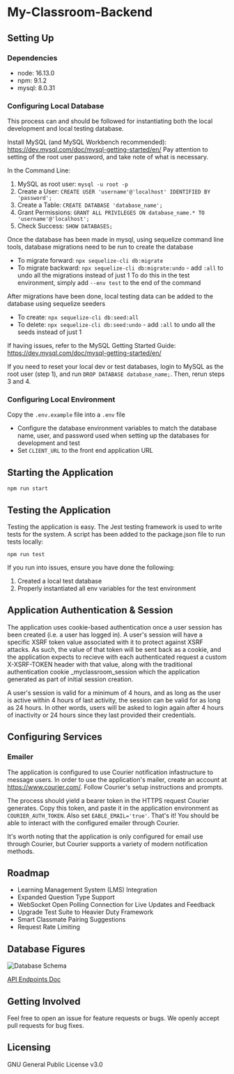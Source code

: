 # My-Classroom-Backend

## Setting Up

### Dependencies

- node: 16.13.0
- npm: 9.1.2
- mysql: 8.0.31

### Configuring Local Database

This process can and should be followed for instantiating both the local development and local testing database.

Install MySQL (and MySQL Workbench recommended): https://dev.mysql.com/doc/mysql-getting-started/en/
Pay attention to setting of the root user password, and take note of what is necessary.

In the Command Line:
1. MySQL as root user: `mysql -u root -p`
2. Create a User: `CREATE USER 'username'@'localhost' IDENTIFIED BY 'password';`
3. Create a Table: `CREATE DATABASE 'database_name';`
4. Grant Permissions: `GRANT ALL PRIVILEGES ON database_name.* TO 'username'@'localhost';`
5. Check Success: `SHOW DATABASES;`

Once the database has been made in mysql, using sequelize command line tools, database migrations need to be run to create the database
- To migrate forward: `npx sequelize-cli db:migrate`
- To migrate backward: `npx sequelize-cli db:migrate:undo` - add `:all` to undo all the migrations instead of just 1
To do this in the test environment, simply add `--env test` to the end of the command

After migrations have been done, local testing data can be added to the database using sequelize seeders
- To create: `npx sequelize-cli db:seed:all`
- To delete: `npx sequelize-cli db:seed:undo` - add `:all` to undo all the seeds instead of just 1

If having issues, refer to the MySQL Getting Started Guide: https://dev.mysql.com/doc/mysql-getting-started/en/

If you need to reset your local dev or test databases, login to MySQL as the root user (step 1), and run `DROP DATABASE database_name;`. Then, rerun steps 3 and 4. 

### Configuring Local Environment

Copy the `.env.example` file into a `.env` file

- Configure the database environment variables to match the database name, user, and password used when setting up the databases for development and test
- Set `CLIENT_URL` to the front end application URL

## Starting the Application

`npm run start`

## Testing the Application

Testing the application is easy. The Jest testing framework is used to write tests for the system. A script has been added to the package.json file to run tests locally:

`npm run test`

If you run into issues, ensure you have done the following:

1. Created a local test database
2. Properly instantiated all env variables for the test environment

## Application Authentication & Session

The application uses cookie-based authentication once a user session has been created (i.e. a user has logged in). A user's session will have a specific XSRF token value associated with it to protect against XSRF attacks. As such, the value of that token will be sent back as a cookie, and the application expects to recieve with each authenticated request a custom X-XSRF-TOKEN header with that value, along with the traditional authentication cookie _myclassroom_session which the application generated as part of initial session creation.

A user's session is valid for a minimum of 4 hours, and as long as the user is active within 4 hours of last activity, the session can be valid for as long as 24 hours. In other words, users will be asked to login again after 4 hours of inactivity or 24 hours since they last provided their credentials.

## Configuring Services

### Emailer

The application is configured to use Courier notification infastructure to message users. In order to use the application's mailer, create an account at https://www.courier.com/. Follow Courier's setup instructions and prompts.

The process should yield a bearer token in the HTTPS request Courier generates. Copy this token, and paste it in the application environment as `COURIER_AUTH_TOKEN`. Also set `EABLE_EMAIL='true'`. That's it! You should be able to interact with the configured emailer through Courier.

It's worth noting that the application is only configured for email use through Courier, but Courier supports a variety of modern notification methods.

## Roadmap

- Learning Management System (LMS) Integration
- Expanded Question Type Support
- WebSocket Open Polling Connection for Live Updates and Feedback
- Upgrade Test Suite to Heavier Duty Framework
- Smart Classmate Pairing Suggestions
- Request Rate Limiting

## Database Figures

![Database Schema](https://github.com/CS461PollingApplication/my-classroom-backend/blob/master/schema.PNG?raw=true)

[API Endpoints Doc](https://github.com/CS461PollingApplication/my-classroom-backend/blob/master/API%20Endpoints%20MyClassroom.pdf)

## Getting Involved

Feel free to open an issue for feature requests or bugs. We openly accept pull requests for bug fixes.

## Licensing

GNU General Public License v3.0
